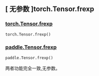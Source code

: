 ## [ 无参数 ]torch.Tensor.frexp

### [torch.Tensor.frexp](https://pytorch.org/docs/stable/generated/torch.Tensor.frexp.html#torch-tensor-frexp)

```python
torch.Tensor.frexp()
```

### [paddle.Tensor.frexp](https://www.paddlepaddle.org.cn/documentation/docs/zh/develop/api/paddle/Tensor_cn.html#frexp-x)

```python
paddle.Tensor.frexp()
```

两者功能完全一致,无参数。
